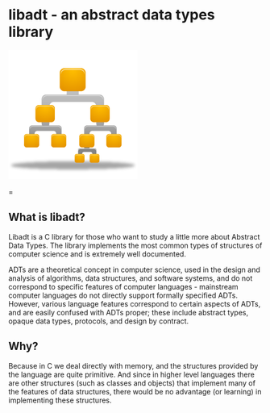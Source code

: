 # libadt - an abstract data types library

![](logo.png)

=

## What is libadt?

Libadt is a C library for those who want to study a little more about Abstract Data Types. The library implements the most common types of structures of computer science and is extremely well documented.

ADTs are a theoretical concept in computer science, used in the design and analysis of algorithms, data structures, and software systems, and do not correspond to specific features of computer languages - mainstream computer languages do not directly support formally specified ADTs. However, various language features correspond to certain aspects of ADTs, and are easily confused with ADTs proper; these include abstract types, opaque data types, protocols, and design by contract.

## Why?

Because in C we deal directly with memory, and the structures provided by the language are quite primitive. And since in higher level languages there are other structures (such as classes and objects) that implement many of the features of data structures, there would be no advantage (or learning) in implementing these structures.
